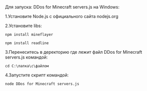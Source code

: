 Для запуска: DDos for Minecraft servers.js на Windows:

1.Установите Node.js с официального сайта nodejs.org

2.Установите libs:

```npm install mineflayer```

```npm install readline```

3.Перенеситесь в деректорию где лежит файл DDos for Minecraft servers.js командой:

```cd C:\папка\с\файлом```

4.Запустите скрипт командой:

```node DDos for Minecraft servers.js```
